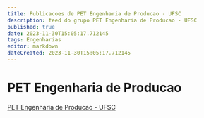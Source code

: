 ```yaml
---
title: Publicacoes de PET Engenharia de Producao - UFSC 
description: feed do grupo PET Engenharia de Producao - UFSC
published: true
date: 2023-11-30T15:05:17.712145
tags: Engenharias
editor: markdown
dateCreated: 2023-11-30T15:05:17.712145
---
```


# PET Engenharia de Producao
[PET Engenharia de Producao - UFSC](/grupo/78PETEngenhariadeProducaoUFSC)